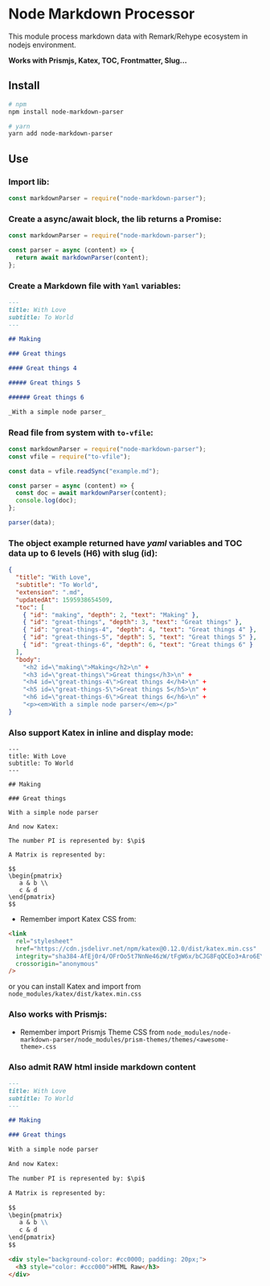 # Node Markdown Processor

This module process markdown data with Remark/Rehype ecosystem in nodejs environment.

**Works with Prismjs, Katex, TOC, Frontmatter, Slug...**

## Install

```bash
# npm
npm install node-markdown-parser

# yarn
yarn add node-markdown-parser
```

## Use

### Import lib:

```js
const markdownParser = require("node-markdown-parser");
```

### Create a async/await block, the lib returns a Promise:

```js
const markdownParser = require("node-markdown-parser");

const parser = async (content) => {
  return await markdownParser(content);
};
```

### Create a Markdown file with `Yaml` variables:

```md
---
title: With Love
subtitle: To World
---

## Making

### Great things

#### Great things 4

##### Great things 5

###### Great things 6

_With a simple node parser_
```

### Read file from system with `to-vfile`:

```js
const markdownParser = require("node-markdown-parser");
const vfile = require("to-vfile");

const data = vfile.readSync("example.md");

const parser = async (content) => {
  const doc = await markdownParser(content);
  console.log(doc);
};

parser(data);
```

### The object example returned have _yaml_ variables and TOC data up to 6 levels (H6) with slug (id):

```json
{
  "title": "With Love",
  "subtitle": "To World",
  "extension": ".md",
  "updatedAt": 1595938654509,
  "toc": [
    { "id": "making", "depth": 2, "text": "Making" },
    { "id": "great-things", "depth": 3, "text": "Great things" },
    { "id": "great-things-4", "depth": 4, "text": "Great things 4" },
    { "id": "great-things-5", "depth": 5, "text": "Great things 5" },
    { "id": "great-things-6", "depth": 6, "text": "Great things 6" }
  ],
  "body":
    "<h2 id=\"making\">Making</h2>\n" +
    "<h3 id=\"great-things\">Great things</h3>\n" +
    "<h4 id=\"great-things-4\">Great things 4</h4>\n" +
    "<h5 id=\"great-things-5\">Great things 5</h5>\n" +
    "<h6 id=\"great-things-6\">Great things 6</h6>\n" +
    "<p><em>With a simple node parser</em></p>"
}
```

### Also support Katex in inline and display mode:

```
---
title: With Love
subtitle: To World
---

## Making

### Great things

With a simple node parser

And now Katex:

The number PI is represented by: $\pi$

A Matrix is represented by:

$$
\begin{pmatrix}
   a & b \\
   c & d
\end{pmatrix}
$$

```

- Remember import Katex CSS from:

```html
<link
  rel="stylesheet"
  href="https://cdn.jsdelivr.net/npm/katex@0.12.0/dist/katex.min.css"
  integrity="sha384-AfEj0r4/OFrOo5t7NnNe46zW/tFgW6x/bCJG8FqQCEo3+Aro6EYUG4+cU+KJWu/X"
  crossorigin="anonymous"
/>
```

or you can install Katex and import from `node_modules/katex/dist/katex.min.css`

### Also works with Prismjs:

- Remember import Prismjs Theme CSS from `node_modules/node-markdown-parser/node_modules/prism-themes/themes/<awesome-theme>.css`

### Also admit RAW html inside markdown content

```md
---
title: With Love
subtitle: To World
---

## Making

### Great things

With a simple node parser

And now Katex:

The number PI is represented by: $\pi$

A Matrix is represented by:

$$
\begin{pmatrix}
   a & b \\
   c & d
\end{pmatrix}
$$

<div style="background-color: #cc0000; padding: 20px;">
  <h3 style="color: #ccc000">HTML Raw</h3>
</div>
```
